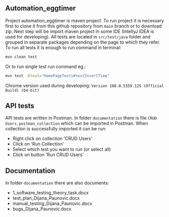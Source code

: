 ## Automation_eggtimer 
Project automation_eggtimer is maven project. To run project it is necessary first to clone it from this github repository from `main` branch or to download zip.
Next step will be import maven project in some IDE (IntellyJ IDEA is used for developing). 
All tests are located in `src/test/java` folder and grouped in separate packages depending on the page to which they refer.
To run all tests it is enough to run command in terminal:
```sh
mvn clean test
```
Or to run single test run command eg.:
```sh
mvn test -Dtest="HomePageTests#testInsertTime"
```
Chrome version used during developing:
`Version 108.0.5359.125 (Official Build) (64-bit)`

## API tests
API tests are written in Postman. In folder `documentation` there is file `CRUD Users.postman_collection` which can be imported in Postman. When collection is successfully imported it can be run:
 - Right click on collection 'CRUD Users'
 - Click on 'Run Collection'
 - Select which test you want to run (or select all)
 - Click on button 'Run CRUD Users'

## Documentation
In folder `documentation` there are also documents:
- 1_software_testing_theory_task.docx
- test_plan_Dijana_Paunovic.docx
- manual_testing_Dijana_Paunovic.docx
- bugs_Dijana_Paunovic.docx


 
